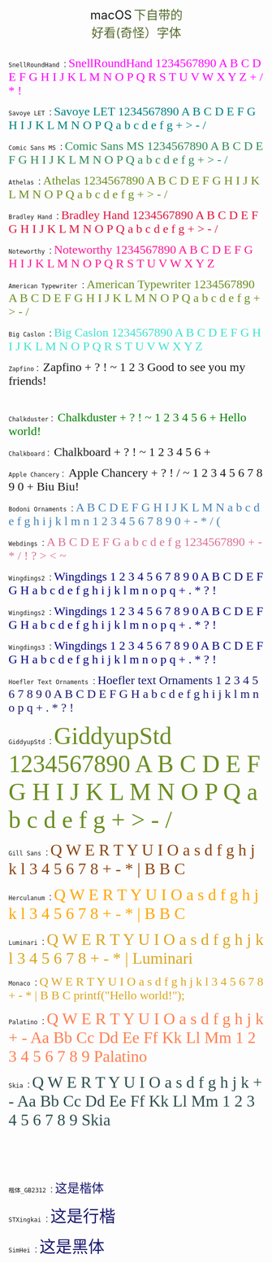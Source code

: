 <center><font size = 5>macOS</font>  <font color = "DarkOliveGreen" size = 5>下自带的<br>好看(奇怪）字体</font></center>
<br>

`SnellRoundHand` ：<font face="SnellRoundHand" size=5 color = Magenta>SnellRoundHand 1234567890 A B C D E F G H I J K L M N O P Q R S T U V W X Y Z + / * ! </font>

`Savoye LET` ：<font face="Savoye LET" size=5 color = Teal>Savoye LET 1234567890 A B C D E F G H I J K L M N O P Q a b c d e f g + > - /</font>

`Comic Sans MS` ：<font face="Comic Sans MS" size=5 color = SeaGreen>Comic Sans MS 1234567890 A B C D E F G H I J K L M N O P Q a b c d e f g + > - /</font>

`Athelas` ：<font face="Athelas" size=5 color = OliveDrab>Athelas 1234567890 A B C D E F G H I J K L M N O P Q a b c d e f g + > - /</font>


`Bradley Hand` ：<font face="Bradley Hand" size=5 color = Crimson>Bradley Hand 1234567890 A B C D E F G H I J K L M N O P Q a b c d e f g + > - /</font>

`Noteworthy` ：<font face="Noteworthy" size=5 color = Deeppink>Noteworthy 1234567890 A B C D E F G H I J K L M N O P Q R S T U V W X Y Z</font>

`American Typewriter` ：<font face="American Typewriter" size=5 color = OliveDrab>American Typewriter 1234567890 A B C D E F G H I J K L M N O P Q a b c d e f g + > - /</font>

`Big Caslon` ：<font face="Big Caslon" size=5 color = Turquoise>Big Caslon 1234567890 A B C D E F G H I J K L M N O P Q R S T U V W X Y Z</font>


`Zapfino`： <font face="Zapfino" size=5>Zapfino + ? ! ~ 1 2 3 Good to see you my friends!</font>

<br>

`Chalkduster`： <font face="Chalkduster" size=5 color = "Green">Chalkduster + ? ! ~ 1 2 3 4 5 6 + Hello world! </font>

`Chalkboard`： <font face="Chalkboard" size=5>Chalkboard + ? ! ~ 1 2 3 4 5 6 +</font>


`Apple Chancery`： <font face="Apple Chancery" size=5>Apple Chancery + ? ! / ~ 1 2 3 4 5 6 7 8 9 0 + Biu Biu!</font>


`Bodoni Ornaments` ：<font face="Bodoni Ornaments" size=5 color = steelblue>A B C D E F G H I J K L M N a b c d e f g h i j k l m n 1 2 3 4 5 6 7 8 9 0 + - * / (</font>

`Webdings` ：<font face="Webdings" size=5 color = palevioletred>A B C D E F G a b c d e f g 1234567890 + - * / ! ? > < ~</font>

`Wingdings2` ：<font face="Wingdings" size=5 color = Navy>Wingdings 1 2 3 4 5 6 7 8 9 0 A B C D E F G H a b c d e f g h i j k l m n o p q + . * ? !</font>

`Wingdings2` ：<font face="Wingdings2" size=5 color = Navy>Wingdings 1 2 3 4 5 6 7 8 9 0 A B C D E F G H a b c d e f g h i j k l m n o p q + . * ? !</font>

`Wingdings3` ：<font face="Wingdings3" size=5 color = Navy>Wingdings 1 2 3 4 5 6 7 8 9 0 A B C D E F G H a b c d e f g h i j k l m n o p q + . * ? !</font>


`Hoefler Text Ornaments` ：<font face="Hoefler Text Ornaments" size=5 color = midnightblue >Hoefler text Ornaments 1 2 3 4 5 6 7 8 9 0 A B C D E F G H a b c d e f g h i j k l m n o p q + . * ? ! </font>


`GiddyupStd` ：<font face="GiddyupStd" size=18 color = OliveDrab>GiddyupStd 1234567890 A B C D E F G H I J K L M N O P Q a b c d e f g + > - /</font>



`Gill Sans` ：<font face="Gill Sans" size=6 color = SaddleBrown >Q W E R T Y U I O a s d f g h j k l 3 4 5 6 7 8 + - * | B B C</font>

`Herculanum` ：<font face="Herculanum" size=6 color = Orange >Q W E R T Y U I O a s d f g h j k l 3 4 5 6 7 8 + - * | B B C</font>

`Luminari` ：<font face="Luminari" size=6 color = Goldenrod >Q W E R T Y U I O a s d f g h j k l 3 4 5 6 7 8 + - * | Luminari</font>

`Monaco` ：<font face="Monaco" size = 5 color = Goldenrod >Q W E R T Y U I O a s d f g h j k l 3 4 5 6 7 8 + - * | B B C printf("Hello world!");</font>

`Palatino` ：<font face="Palatino" size = 6 color = Coral >Q W E R T Y U I O a s d f g h j k  + - Aa Bb Cc Dd Ee Ff Kk Ll Mm 1 2 3 4 5 6 7 8 9 Palatino</font>

`Skia` ：<font face="skia" size = 6 color = DarkSlateGrey >Q W E R T Y U I O a s d f g h j k  + - Aa Bb Cc Dd Ee Ff Kk Ll Mm 1 2 3 4 5 6 7 8 9 Skia</font>



<br>
<br>
<br>
<br>

`楷体_GB2312` ：<font face="楷体_GB2312" size=5 color = midnightblue >这是楷体 </font>

`STXingkai` ：<font face="STXingkai" size=6 color = midnightblue >这是行楷 </font>

`SimHei` ：<font face="SimHei" size=6 color = midnightblue >这是黑体 </font>